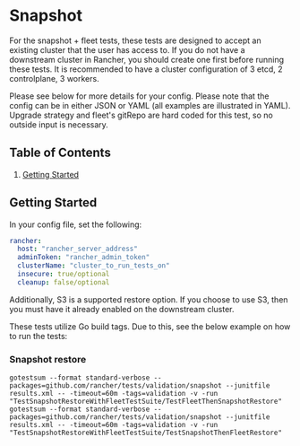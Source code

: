 # Snapshot

For the snapshot + fleet tests, these tests are designed to accept an existing cluster that the user has access to. If you do not have a downstream cluster in Rancher, you should create one first before running these tests. It is recommended to have a cluster configuration of 3 etcd, 2 controlplane, 3 workers.

Please see below for more details for your config. Please note that the config can be in either JSON or YAML (all examples are illustrated in YAML).
Upgrade strategy and fleet's gitRepo are hard coded for this test, so no outside input is necessary. 

## Table of Contents
1. [Getting Started](#Getting-Started)

## Getting Started
In your config file, set the following:
```yaml
rancher:
  host: "rancher_server_address"
  adminToken: "rancher_admin_token"
  clusterName: "cluster_to_run_tests_on"
  insecure: true/optional
  cleanup: false/optional
```

Additionally, S3 is a supported restore option. If you choose to use S3, then you must have it already enabled on the downstream cluster.

These tests utilize Go build tags. Due to this, see the below example on how to run the tests:

### Snapshot restore
`gotestsum --format standard-verbose --packages=github.com/rancher/tests/validation/snapshot --junitfile results.xml -- -timeout=60m -tags=validation -v -run "TestSnapshotRestoreWithFleetTestSuite/TestFleetThenSnapshotRestore"` \
`gotestsum --format standard-verbose --packages=github.com/rancher/tests/validation/snapshot --junitfile results.xml -- -timeout=60m -tags=validation -v -run "TestSnapshotRestoreWithFleetTestSuite/TestSnapshotThenFleetRestore"`
